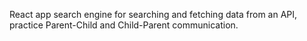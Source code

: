 React app search engine for searching and fetching data from an API, practice Parent-Child and Child-Parent communication.